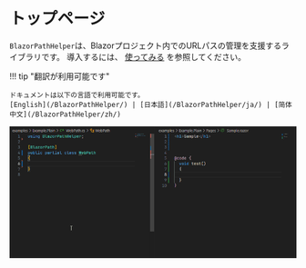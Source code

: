 # トップページ
`BlazorPathHelper`は、Blazorプロジェクト内でのURLパスの管理を支援するライブラリです。
導入するには、 [使ってみる](./GettingStarted/index.md) を参照してください。

!!! tip "翻訳が利用可能です"

    ドキュメントは以下の言語で利用可能です。
    [English](/BlazorPathHelper/) | [日本語](/BlazorPathHelper/ja/) | [简体中文](/BlazorPathHelper/zh/)

![sample](../assets/sample.gif)


